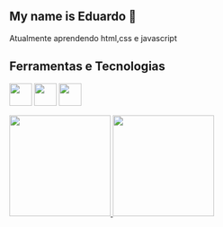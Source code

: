 ## My name is Eduardo 👋
Atualmente aprendendo html,css e javascript

## Ferramentas e Tecnologias
<img loading="lazy" src="https://cdn.jsdelivr.net/gh/devicons/devicon@latest/icons/html5/html5-original.svg" width="40" height="40"/> <img loading="lazy" src="https://cdn.jsdelivr.net/gh/devicons/devicon@latest/icons/css3/css3-original.svg" width="40" height="40"/> <img loading="lazy" src="https://cdn.jsdelivr.net/gh/devicons/devicon@latest/icons/javascript/javascript-original.svg" width="40" height="40"/>

<div>
<a href="https://github.com/Eduardo31321">
<img loading="lazy" height="180em" src="https://github-readme-stats.vercel.app/api/top-langs/?username=Eduardo31321&layout=compact&langs_count=7&theme=dracula"/>
<img loading="lazy" height="180em" src="https://github-readme-stats.vercel.app/api?username=Eduardo31321&show_icons=true&theme=dracula&include_all_commits=true&count_private=true"/>
</div>
